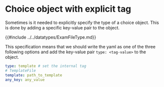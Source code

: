 # Choice object with explicit tag

Sometimes is it needed to explicitly specify the type of a choice object. This is done by adding a specific key-value pair to the object.

{{#include ../../datatypes/ExamFileType.md}}

This specification means that we should write the yaml as one of the three following options and add the key-value pair `type: <tag-value>` to the object.


```yaml
type: template # set the internal tag
# TemplateFile
template: path_to_template 
any_key: any_value
```

